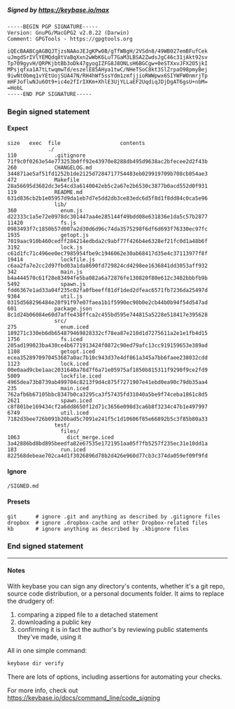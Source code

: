 ##### Signed by https://keybase.io/max
```
-----BEGIN PGP SIGNATURE-----
Version: GnuPG/MacGPG2 v2.0.22 (Darwin)
Comment: GPGTools - https://gpgtools.org

iQEcBAABCgAGBQJTjzsNAAoJEJgKPw0B/gTfWBgH/2VSdn8/49WB027emBFufCek
uJmgdSrIVlYEMQdq8tVaBqXxn2wWbK6LuT7GaM3LBSA2ZwdsJgC46c31jAkt92sv
Tp709gyvH/QRPKjbtBb3oDk47gyogIZFG8J8ONLsH6BGCgw+0eSTXxvJFX2O5jkI
MPsjqfxa1A7tLtwqmwTd/eszelE85AHya1twC/NHeTSoC8kt3SlZrpaO98pmyBej
9iwNt0bmq1vYEtUojSUA47N/RH4hWf5ssYdm1zmfjjioRWWpwx6SIYWFW0nmrjTp
mHFJoflwNJu6Ot9+ic4e2fIrIXKm+XhlE3UjYLLaEF2UqdiqJDjDgAT6gsU+nbM=
=HobL
-----END PGP SIGNATURE-----

```

<!-- END SIGNATURES -->

### Begin signed statement 

#### Expect

```
size   exec  file                   contents                                                        
             ./                                                                                     
110            .gitignore           71f9c0f0263e54e773253b0ff92e43970e8288db495d9638ac2bfecee2d2f43b
260            CHANGELOG.md         344871ae5af51fd1252b1de2125d7284717754483eb029919709b708cb054ae3
472            Makefile             28a56695d3682dc3e54cd3a6140042eb5c2a67e2b6530c3877b0acd552d0f931
119            README.md            631d836cb2b1e05957d9da1eb7d7e5dd2db3ce83edc6d5f8d1f8dd84c0ca5e96
               lib/                                                                                 
360              enum.js            d22333c1a5e72e0978dc301447aa4e285144f49bdd08e631836e1da5c57b2877
11420            fs.js              0983493f7c1850b57d007a2d30d6d96c74da3575298f6df6d693f76330ec97fc
1935             getopt.js          7019aac910b460cedff284214edbda2c9abf77f426b4e6328ef21fc0d1a48b6f
3192             lock.js            c61d1fc71c496ee0ec7985954fbe9c1946062e30ab68417d35e4c37113977f8f
19414            lockfile.js        c6aa2fa7e2cc2d97fbd03a1da8690fd729824cd4298ee1636841dd3053aff932
342              main.js            b4a444570c61f28e83494fe5ba082a6a72876fe130820f80e612c3482bbbfb9b
5492             spawn.js           fdd6367e1ad33a04f235c02fa0fbeeff81df1ded2dfeac6571fb7236da25497d
9384             util.js            0315d568296484e20f91f97e07faea1b1f5990ec90b0e2cb44b0b94f54d547ad
601            package.json         8c1d24b06084e60d7affe438ffca2c455bd595e744815a5228e518417e395628
               src/                                                                                 
275              enum.iced          189271c330eb6db654879469828332cf78ea87e210d1d7275611a2e1e1fb4d15
1756             fs.iced            205ad199023ba430ce4b6771913424f0872c90ed79afc13cc919159653e389ad
1108             getopt.iced        ecea3528970970453687a0ac7b10c943d37e4df861a345a7bb6faee238032cdd
1123             lock.iced          00e0aad9cbe1aac2031640a78d7f6a71e05975af1850b815311f9290f9ce2fd9
5009             lockfile.iced      4965dea73b8739ab499704c8213f9d4c875f7271907e41ebd0ea90c79db35aa4
235              main.iced          762afb6b67105bbc8347b0ca3295ca3f57435fd31040a5be9f74ceba1861c8d5
2621             spawn.iced         c8f801be169434cf2a6dd8650f12d71c3656e098d3ca6b8f3234c47b1e497997
6749             util.iced          7182d3bee726b091b20bad5c7091e241f5c1d10606f85e66892b5c3f85b80a33
               test/                                                                                
                 files/                                                                             
1063               dict_merge.iced  3a42886bd8bd895beedfa82e67535e1721951aa05f7fb5257f235ec31e10dd1a
183              run.iced           822568debeae702ca4d1f3026896d78b2d426e960d77cb3c374da059ef09f9fd
```

#### Ignore

```
/SIGNED.md
```

#### Presets

```
git      # ignore .git and anything as described by .gitignore files
dropbox  # ignore .dropbox-cache and other Dropbox-related files    
kb       # ignore anything as described by .kbignore files          
```

<!-- summarize version = 0.0.8 -->

### End signed statement

<hr>

#### Notes

With keybase you can sign any directory's contents, whether it's a git repo,
source code distribution, or a personal documents folder. It aims to replace the drudgery of:

  1. comparing a zipped file to a detached statement
  2. downloading a public key
  3. confirming it is in fact the author's by reviewing public statements they've made, using it

All in one simple command:

```bash
keybase dir verify
```

There are lots of options, including assertions for automating your checks.

For more info, check out https://keybase.io/docs/command_line/code_signing